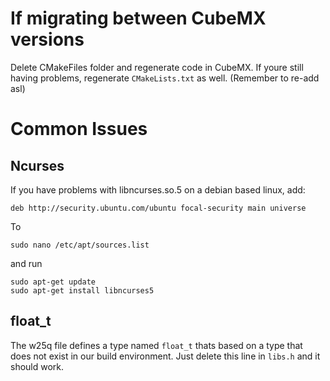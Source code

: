 # If migrating between CubeMX versions
Delete CMakeFiles folder and regenerate code in CubeMX.
If youre still having problems, regenerate `CMakeLists.txt` as well. (Remember to re-add asl)
# Common Issues
## Ncurses
If you have problems with libncurses.so.5 on a debian based linux, add:

`deb http://security.ubuntu.com/ubuntu focal-security main universe`

To

`sudo nano /etc/apt/sources.list`

and run

```
sudo apt-get update
sudo apt-get install libncurses5
```

## float_t
The w25q file defines a type named `float_t` thats based on a type that does not exist in our build environment. Just delete this line in `libs.h` and it should work.